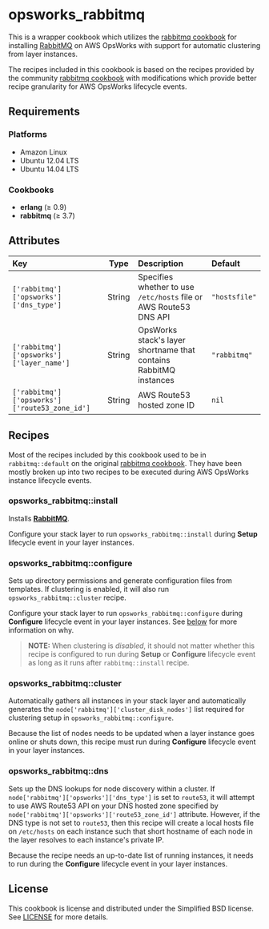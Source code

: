 # opsworks_rabbitmq

This is a wrapper cookbook which utilizes the [rabbitmq cookbook](https://github.com/jjasghar/rabbitmq)
for installing [RabbitMQ](https://www.rabbitmq.com/) on AWS OpsWorks with
support for automatic clustering from layer instances.

The recipes included in this cookbook is based on the recipes provided by
the community [rabbitmq cookbook](https://github.com/jjasghar/rabbitmq) with
modifications which provide better recipe granularity for AWS OpsWorks lifecycle
events.

## Requirements

### Platforms

* Amazon Linux
* Ubuntu 12.04 LTS
* Ubuntu 14.04 LTS

### Cookbooks

* **erlang** (≥ 0.9)
* **rabbitmq** (≥ 3.7)

## Attributes

| Key                                           |  Type  | Description                                                       | Default       |
|:----------------------------------------------|:------:|:------------------------------------------------------------------|:--------------|
| `['rabbitmq']['opsworks']['dns_type']`        | String | Specifies whether to use `/etc/hosts` file or AWS Route53 DNS API | `"hostsfile"` |
| `['rabbitmq']['opsworks']['layer_name']`      | String | OpsWorks stack's layer shortname that contains RabbitMQ instances | `"rabbitmq"`  |
| `['rabbitmq']['opsworks']['route53_zone_id']` | String | AWS Route53 hosted zone ID                                        | `nil`         |

## Recipes

Most of the recipes included by this cookbook used to be in `rabbitmq::default`
on the original [rabbitmq cookbook](https://github.com/jjasghar/rabbitmq). They
have been mostly broken up into two recipes to be executed during AWS OpsWorks
instance lifecycle events.

### opsworks_rabbitmq::install

Installs **[RabbitMQ](https://www.rabbitmq.com)**.

Configure your stack layer to run `opsworks_rabbitmq::install` during **Setup**
lifecycle event in your layer instances.

### opsworks_rabbitmq::configure

Sets up directory permissions and generate configuration files from templates.
If clustering is enabled, it will also run `opsworks_rabbitmq::cluster` recipe.

Configure your stack layer to run `opsworks_rabbitmq::configure` during
**Configure** lifecycle event in your layer instances. See [below](#opsworks_rabbitmqcluster)
for more information on why.

> **NOTE:** When clustering is *disabled*, it should not matter whether this
recipe is configured to run during **Setup** or **Configure** lifecycle event
as long as it runs after `rabbitmq::install` recipe.

### opsworks_rabbitmq::cluster

Automatically gathers all instances in your stack layer and automatically
generates the `node['rabbitmq']['cluster_disk_nodes']` list required for
clustering setup in `opsworks_rabbitmq::configure`.

Because the list of nodes needs to be updated when a layer instance goes online
or shuts down, this recipe must run during **Configure** lifecycle event in
your layer instances.

### opsworks_rabbitmq::dns

Sets up the DNS lookups for node discovery within a cluster. If
`node['rabbitmq']['opsworks']['dns_type']` is set to `route53`, it will attempt
to use AWS Route53 API on your DNS hosted zone specified by
`node['rabbitmq']['opsworks']['route53_zone_id']` attribute. However, if the
DNS type is not set to `route53`, then this recipe will create a local hosts
file on `/etc/hosts` on each instance such that short hostname of each node in
the layer resolves to each instance's private IP.

Because the recipe needs an up-to-date list of running instances, it needs to
run during the **Configure** lifecycle event in your layer instances.

## License

This cookbook is license and distributed under the Simplified BSD license.
See [LICENSE](https://github.com/verdigris-cookbooks/opsworks-rabbitmq/blob/master/LICENSE)
for more details.
